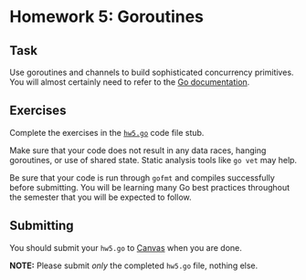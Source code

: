 # Homework 5: Goroutines

## Task

Use goroutines and channels to build sophisticated concurrency primitives. You
will almost certainly need to refer to the [Go documentation](https://golang.org/doc/).

## Exercises

Complete the exercises in the [`hw5.go`](/~cis193/homeworks/hw5.go) code file stub.

Make sure that your code does not result in any data races, hanging goroutines,
or use of shared state. Static analysis tools like `go vet` may help.

Be sure that your code is run through `gofmt` and compiles successfully before
submitting. You will be learning many Go best practices throughout the semester
that you will be expected to follow.

## Submitting

You should submit your `hw5.go`
to [Canvas](https://canvas.upenn.edu/courses/1350686) when you are done.

**NOTE:** Please submit *only* the completed `hw5.go` file, nothing else.
